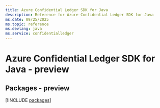 ```yaml
---
title: Azure Confidential Ledger SDK for Java
description: Reference for Azure Confidential Ledger SDK for Java
ms.date: 09/25/2025
ms.topic: reference
ms.devlang: java
ms.service: confidentialledger
---
```

# Azure Confidential Ledger SDK for Java - preview
## Packages - preview
[!INCLUDE [packages](confidential-ledger-index.md)]
